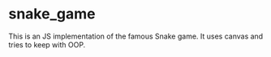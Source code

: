 # snake_game

This is an JS implementation of the famous Snake game. 
It uses canvas and tries to keep with OOP.

